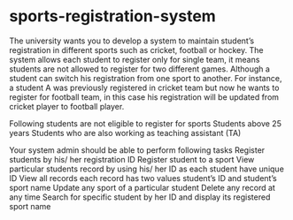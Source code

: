 # sports-registration-system
The university wants you to develop a system to maintain student’s registration in different sports such as cricket, football or hockey. The system allows each student to register only for single team, it means students are not allowed to register for two different games. Although a student can switch his registration from one sport to another. 
For instance, a student A was previously registered in cricket team but now he wants to register for football team, in this case his registration will be updated from cricket player to football player. 

Following students are not eligible to register for sports
      Students above 25 years
      Students who are also working as teaching assistant (TA)

Your system admin should be able to perform following tasks
     Register students by his/ her registration ID 
     Register student to a sport
     View particular students record by using his/ her ID as each student have unique ID
     View all records each record has two values student’s ID and student’s sport name
     Update any sport of a particular student
     Delete any record at any time
     Search for specific student by her ID and display its registered sport name
